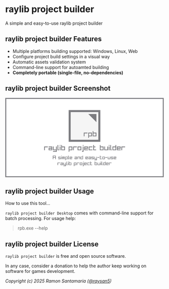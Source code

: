 # raylib project builder

A simple and easy-to-use raylib project builder

## raylib project builder Features

 - Multiple platforms building supported: Windows, Linux, Web
 - Configure project build settings in a visual way
 - Automatic assets validation system 
 - Command-line support for autoamted building
 - **Completely portable (single-file, no-dependencies)**
 
## raylib project builder Screenshot

![raylib project builder](screenshots/rpb_v100_shot01.png)
 
## raylib project builder Usage

How to use this tool...

`raylib project builder Desktop` comes with command-line support for batch processing. For usage help:

 > rpb.exe --help

## raylib project builder License

`raylib project builder` is free and open source software.

In any case, consider a donation to help the author keep working on software for games development.

*Copyright (c) 2025 Ramon Santamaria ([@raysan5](https://github.com/raysan5))*
